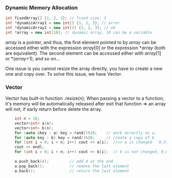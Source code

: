 
### Dynamic Memory Allocation
```C++
int fixedArray[] {1, 2, 3}; // fixed size: 3
int *dynamicArray1 = new int[] {1, 2, 3}; // error
int *dynamicArray2 = new int[3] {1, 2, 3}; // ok
int *array = new int[10]; // dynamic array, 10 can be a variable
```
*array* is a pointer, and thus, the first element pointed to by *array* can be accessed either with the expression *array*[0] or the expression **array* (both are equivalent). The second element can be accessed either with *array*[1] or *(*array*+1), and so on...

One issue is you cannot resize the array directly, you have to create a new one and copy over.
To solve this issue, we have Vector.

### Vector
Vector has built-in function .resize(n);
When passing a vector to a function, it's memory will be automatically released after exit that function => an array will not, if early return before delete the array.

```c++
    int n = 10;
    vector<int> a(n);
    vector<int> b(n);
    for (auto &key : a) key = rand()%10;    // work directly on a,
    for (auto key : b) key = rand()%10;     // create a copy of b
    for (int i = 0; i < n; i++) cout << a[i];  //=> a is changed   9,3,4,1,...
    cout << endl;
    for (int i = 0; i < n; i++) cout << b[i];  // b is not changed, 0,0,0,...
    
    a.push_back(4);         // add 4 at the end
    a.pop_back();           // remove the last element
    a.back();               // return the last element
```
